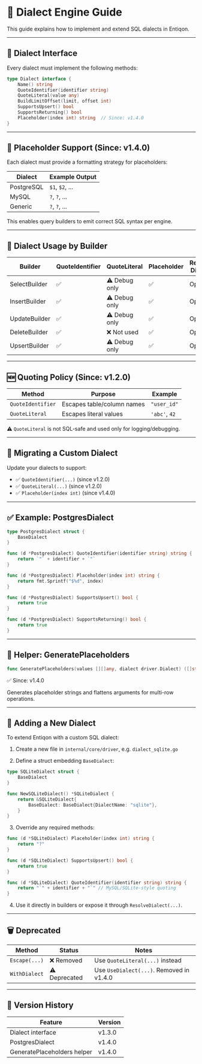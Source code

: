 # 🧭 Dialect Engine Guide

This guide explains how to implement and extend SQL dialects in Entiqon.

---

## 🔁 Dialect Interface

Every dialect must implement the following methods:

```go
type Dialect interface {
    Name() string
    QuoteIdentifier(identifier string)
    QuoteLiteral(value any)
    BuildLimitOffset(limit, offset int)
    SupportsUpsert() bool
    SupportsReturning() bool
    Placeholder(index int) string  // Since: v1.4.0
}
```

---

## 🔢 Placeholder Support (Since: v1.4.0)

Each dialect must provide a formatting strategy for placeholders:

| Dialect     | Example Output |
|-------------|----------------|
| PostgreSQL  | `$1`, `$2`, ... |
| MySQL       | `?`, `?`, ...   |
| Generic     | `?`, `?`, ...   |

This enables query builders to emit correct SQL syntax per engine.

---

## 🔧 Dialect Usage by Builder

| Builder         | QuoteIdentifier | QuoteLiteral | Placeholder | Requires Dialect? |
|----------------|------------------|----------------|--------------|--------------------|
| SelectBuilder  | ✅               | ⚠️ Debug only  | ✅            | Optional           |
| InsertBuilder  | ✅               | ⚠️ Debug only  | ✅            | Optional           |
| UpdateBuilder  | ✅               | ⚠️ Debug only  | ✅            | Optional           |
| DeleteBuilder  | ✅               | ❌ Not used    | ✅            | Optional           |
| UpsertBuilder  | ✅               | ⚠️ Debug only  | ✅            | Optional           |

---

## 🆕 Quoting Policy (Since: v1.2.0)

| Method             | Purpose                      | Example        |
|--------------------|------------------------------|----------------|
| `QuoteIdentifier`  | Escapes table/column names   | `"user_id"`    |
| `QuoteLiteral`     | Escapes literal values       | `'abc'`, `42`  |

⚠️ `QuoteLiteral` is not SQL-safe and used only for logging/debugging.

---

## 🔄 Migrating a Custom Dialect

Update your dialects to support:

- ✅ `QuoteIdentifier(...)` (since v1.2.0)
- ✅ `QuoteLiteral(...)` (since v1.2.0)
- ✅ `Placeholder(index int)` (since v1.4.0)

---

## ✅ Example: PostgresDialect

```go
type PostgresDialect struct {
	BaseDialect
}

func (d *PostgresDialect) QuoteIdentifier(identifier string) string {
	return `"` + identifier + `"`
}

func (d *PostgresDialect) Placeholder(index int) string {
	return fmt.Sprintf("$%d", index)
}

func (d *PostgresDialect) SupportsUpsert() bool {
	return true
}

func (d *PostgresDialect) SupportsReturning() bool {
	return true
}
```

---

## 🧰 Helper: GeneratePlaceholders

```go
func GeneratePlaceholders(values [][]any, dialect driver.Dialect) ([]string, []any)
```

✅ Since: v1.4.0

Generates placeholder strings and flattens arguments for multi-row operations.

---

## 🔨 Adding a New Dialect

To extend Entiqon with a custom SQL dialect:

1. Create a new file in `internal/core/driver`, e.g. `dialect_sqlite.go`

2. Define a struct embedding `BaseDialect`:

```go
type SQLiteDialect struct {
	BaseDialect
}

func NewSQLiteDialect() *SQLiteDialect {
	return &SQLiteDialect{
		BaseDialect: BaseDialect{DialectName: "sqlite"},
	}
}
```

3. Override any required methods:

```go
func (d *SQLiteDialect) Placeholder(index int) string {
	return "?"
}

func (d *SQLiteDialect) SupportsUpsert() bool {
	return true
}

func (d *SQLiteDialect) QuoteIdentifier(identifier string) string {
	return "`" + identifier + "`" // MySQL/SQLite-style quoting
}
```

4. Use it directly in builders or expose it through `ResolveDialect(...)`.

---

## 🗑️ Deprecated

| Method         | Status        | Notes                                    |
|----------------|---------------|------------------------------------------|
| `Escape(...)`  | ❌ Removed     | Use `QuoteLiteral(...)` instead          |
| `WithDialect`  | ⚠️ Deprecated | Use `UseDialect(...)`. Removed in v1.4.0 |

---

## 🧭 Version History

| Feature                      | Version   |
|------------------------------|-----------|
| Dialect interface            | v1.3.0    |
| PostgresDialect              | v1.4.0    |
| GeneratePlaceholders helper  | v1.4.0    |